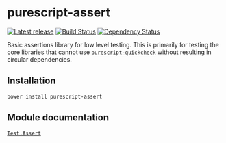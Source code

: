 # purescript-assert

[![Latest release](http://img.shields.io/bower/v/purescript-assert.svg)](https://github.com/purescript/purescript-assert/releases)
[![Build Status](https://travis-ci.org/purescript/purescript-assert.svg?branch=master)](https://travis-ci.org/purescript/purescript-assert)
[![Dependency Status](https://www.versioneye.com/user/projects/55848cf8363861001d00035b/badge.svg?style=flat)](https://www.versioneye.com/user/projects/55848cf8363861001d00035b)

Basic assertions library for low level testing. This is primarily for testing the core libraries that cannot use [`purescript-quickcheck`](https://github.com/purescript/purescript-quickcheck) without resulting in circular dependencies.

## Installation

```
bower install purescript-assert
```

## Module documentation

[`Test.Assert`](docs/Test/Assert.md)
